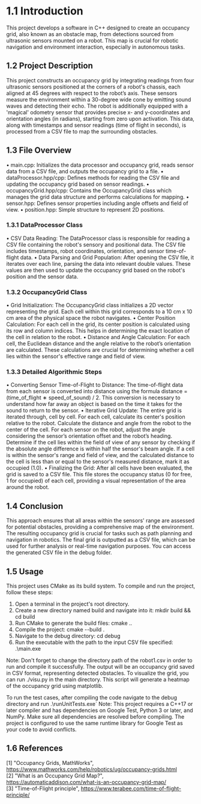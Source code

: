 # 1.1 Introduction
This project develops a software in C++ designed to create an occupancy grid, also known as an obstacle map,
from detections sourced from ultrasonic sensors mounted on a robot. This map is crucial for robotic navigation and
environment interaction, especially in autonomous tasks.

## 1.2 Project Description
This project constructs an occupancy grid by integrating readings from four ultrasonic sensors positioned at the
corners of a robot's chassis, each aligned at 45 degrees with respect to the robot’s axis. These sensors measure
the environment within a 30-degree wide cone by emitting sound waves and detecting their echo.
The robot is additionally equipped with a 'magical' odometry sensor that provides precise x- and y-coordinates and
orientation angles (in radians), starting from zero upon activation. This data, along with timestamps and sensor
readings (time of flight in seconds), is processed from a CSV file to map the surrounding obstacles.

## 1.3 File Overview
• main.cpp: Initializes the data processor and occupancy grid, reads sensor data from a CSV file, and
outputs the occupancy grid to a file.
• dataProcessor.hpp/cpp: Defines methods for reading the CSV file and updating the occupancy grid
based on sensor readings.
• occupancyGrid.hpp/cpp: Contains the OccupancyGrid class which manages the grid data structure
and performs calculations for mapping.
• sensor.hpp: Defines sensor properties including angle offsets and field of view.
• position.hpp: Simple structure to represent 2D positions.

### 1.3.1 DataProcessor Class
• CSV Data Reading: The DataProcessor class is responsible for reading a CSV file containing the robot's
sensory and positional data. The CSV file includes timestamps, robot coordinates, orientation, and sensor
time-of-flight data.
• Data Parsing and Grid Population: After opening the CSV file, it iterates over each line, parsing the data
into relevant double values. These values are then used to update the occupancy grid based on the robot's
position and the sensor data.

### 1.3.2 OccupancyGrid Class
• Grid Initialization: The OccupancyGrid class initializes a 2D vector representing the grid. Each cell within
this grid corresponds to a 10 cm x 10 cm area of the physical space the robot navigates.
• Center Position Calculation: For each cell in the grid, its center position is calculated using its row and
column indices. This helps in determining the exact location of the cell in relation to the robot.
• Distance and Angle Calculation: For each cell, the Euclidean distance and the angle relative to the robot’s
orientation are calculated. These calculations are crucial for determining whether a cell lies within the sensor's
effective range and field of view.

### 1.3.3 Detailed Algorithmic Steps
• Converting Sensor Time-of-Flight to Distance: The time-of-flight data from each sensor is converted into
distance using the formula distance = (time_of_flight ∗ speed_of_sound) / 2. This conversion is necessary to
understand how far away an object is based on the time it takes for the sound to return to the sensor.
• Iterative Grid Update: The entire grid is iterated through, cell by cell. For each cell, calculate its center's
position relative to the robot. Calculate the distance and angle from the robot to the center of the cell. For
each sensor on the robot, adjust the angle considering the sensor’s orientation offset and the robot’s heading.
Determine if the cell lies within the field of view of any sensor by checking if the absolute angle difference is
within half the sensor's beam angle. If a cell is within the sensor's range and field of view, and the calculated
distance to the cell is less than or equal to the sensor's measured distance, mark it as occupied (1.0).
• Finalizing the Grid: After all cells have been evaluated, the grid is saved to a CSV file. This file stores the
occupancy status (0 for free, 1 for occupied) of each cell, providing a visual representation of the area around
the robot.

## 1.4 Conclusion
This approach ensures that all areas within the sensors' range are assessed for potential obstacles, providing a
comprehensive map of the environment. The resulting occupancy grid is crucial for tasks such as path planning and
navigation in robotics. The final grid is outputted as a CSV file, which can be used for further analysis or real-time
navigation purposes. You can access the generated CSV file in the debug folder.

## 1.5 Usage
This project uses CMake as its build system. To compile and run the project, follow these steps:
1. Open a terminal in the project's root directory.
2. Create a new directory named build and navigate into it: mkdir build && cd build
3. Run CMake to generate the build files: cmake ..
4. Compile the project: cmake --build .
5. Navigate to the debug directory: cd debug
6. Run the executable with the path to the input CSV file specified: .\main.exe
   
Note: Don't forget to change the directory path of the robot1.csv in order to run and compile it successfully.
The output will be an occupancy grid saved in CSV format, representing detected obstacles.
To visualize the grid, you can run ./visu.py in the main directory. This script will generate a heatmap of the occupancy
grid using matplotlib.

To run the test cases, after compiling the code navigate to the debug directory and run .\runUnitTests.exe`
Note: This project requires a C++17 or later compiler and has dependencies on Google Test, Python 3 or later,
and NumPy. Make sure all dependencies are resolved before compiling. The project is configured to use the same
runtime library for Google Test as your code to avoid conflicts.

## 1.6 References  
[1] "Occupancy Grids, MathWorks", https://www.mathworks.com/help/robotics/ug/occupancy-grids.html  
[2] "What is an Occupancy Grid Map?", https://automaticaddison.com/what-is-an-occupancy-grid-map/  
[3] "Time-of-Flight principle", https://www.terabee.com/time-of-flight-principle/
